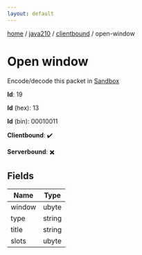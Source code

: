 ```yaml
---
layout: default
---
```


[home](/)  /  [java210](/protocol/java210)  /  [clientbound](/protocol/java210/clientbound)  /  open-window

# Open window

Encode/decode this packet in [Sandbox](../../../sandbox/java210#clientbound.open_window)

**Id**: 19

**Id** (hex): 13

**Id** (bin): 00010011

**Clientbound**: ✔️

**Serverbound**: ✖️

## Fields

Name | Type
---|---
window | ubyte
type | string
title | string
slots | ubyte
